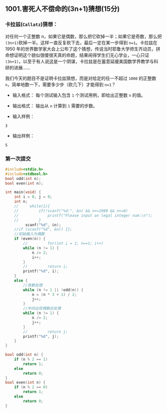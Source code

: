 
## 1001.害死人不偿命的(3n+1)猜想(15分)
### 卡拉兹(`Callatz`)猜想：

对任何一个正整数 n，如果它是偶数，那么把它砍掉一半；如果它是奇数，那么把`(3n+1)`砍掉一半。这样一直反复砍下去，最后一定在某一步得到 `n=1`。卡拉兹在 1950 年的世界数学家大会上公布了这个猜想，传说当时耶鲁大学师生齐动员，拼命想证明这个貌似很傻很天真的命题，结果闹得学生们无心学业，一心只证 `(3n+1)`，以至于有人说这是一个阴谋，卡拉兹是在蓄意延缓美国数学界教学与科研的进展……

我们今天的题目不是证明卡拉兹猜想，而是对给定的任一不超过 `1000` 的正整数 `n`，简单地数一下，需要多少步（砍几下）才能得到 `n=1`？

- 输入格式：
每个测试输入包含 `1` 个测试用例，即给出正整数 `n` 的值。

- 输出格式：
输出从 `n` 计算到 `1` 需要的步数。

- 输入样例：

```
3
```

- 输出样例：

```
5
```

### 第一次提交

```c
#include<stdio.h>
#include<stdbool.h>
bool odd(int n);
bool even(int n);

int main(void) {
    int i = 0, j = 0;
    int n;
    //     while(1){
    //         if(!scanf("%d:", &n) && n>=1000 && n<=0)
    //             printf("Please input an legal integer num:\n");
    //         }
         scanf("%d", &n);
    //if (scanf("%d", &n)) {};
    //初始输入为偶数
    if (even(n)) {
        //         for(int i = 1; n==1; i++)
        while (n != 1) {
            n /= 2;
            i++;
        }
        //         return i;
        printf("%d", i);
    }
    else {
        //奇数处理
        while (n != 1 || !odd(n)) {
            n = (n * 3 + 1) / 2;
            j++;
        }
        //中间出现偶数后处理
        while (n != 1) {
            n /= 2;
            j++;
        }
        //         return j;
        printf("%d", j);
    }
}

bool odd(int n) {
    if (n % 2 == 1)
        return 1;
    else
        return 0;
}
bool even(int n) {
    if (n % 2 == 0)
        return 1;
    else
        return 0;
}

```
